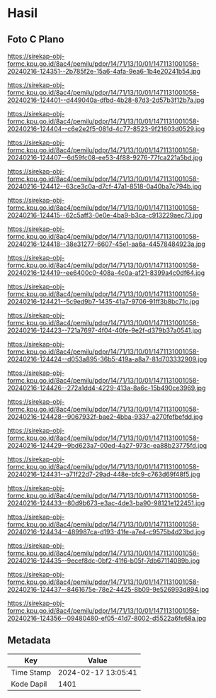 # Hasil

## Foto C Plano

https://sirekap-obj-formc.kpu.go.id/8ac4/pemilu/pdpr/14/71/13/10/01/1471131001058-20240216-124351--2b785f2e-15a6-4afa-9ea6-1b4e20241b54.jpg

https://sirekap-obj-formc.kpu.go.id/8ac4/pemilu/pdpr/14/71/13/10/01/1471131001058-20240216-124401--d449040a-dfbd-4b28-87d3-2d57b3f12b7a.jpg

https://sirekap-obj-formc.kpu.go.id/8ac4/pemilu/pdpr/14/71/13/10/01/1471131001058-20240216-124404--c6e2e2f5-081d-4c77-8523-9f21603d0529.jpg

https://sirekap-obj-formc.kpu.go.id/8ac4/pemilu/pdpr/14/71/13/10/01/1471131001058-20240216-124407--6d59fc08-ee53-4f88-9276-77fca221a5bd.jpg

https://sirekap-obj-formc.kpu.go.id/8ac4/pemilu/pdpr/14/71/13/10/01/1471131001058-20240216-124412--63ce3c0a-d7cf-47a1-8518-0a40ba7c794b.jpg

https://sirekap-obj-formc.kpu.go.id/8ac4/pemilu/pdpr/14/71/13/10/01/1471131001058-20240216-124415--62c5aff3-0e0e-4ba9-b3ca-c913229aec73.jpg

https://sirekap-obj-formc.kpu.go.id/8ac4/pemilu/pdpr/14/71/13/10/01/1471131001058-20240216-124418--38e31277-6607-45e1-aa6a-44578484923a.jpg

https://sirekap-obj-formc.kpu.go.id/8ac4/pemilu/pdpr/14/71/13/10/01/1471131001058-20240216-124419--ee6400c0-408a-4c0a-af21-8399a4c0df64.jpg

https://sirekap-obj-formc.kpu.go.id/8ac4/pemilu/pdpr/14/71/13/10/01/1471131001058-20240216-124421--5c9ed9b7-1435-41a7-9706-91ff3b8bc71c.jpg

https://sirekap-obj-formc.kpu.go.id/8ac4/pemilu/pdpr/14/71/13/10/01/1471131001058-20240216-124423--721a7697-4f04-40fe-9e2f-d379b37a0541.jpg

https://sirekap-obj-formc.kpu.go.id/8ac4/pemilu/pdpr/14/71/13/10/01/1471131001058-20240216-124424--d053a895-36b5-419a-a8a7-81d703332909.jpg

https://sirekap-obj-formc.kpu.go.id/8ac4/pemilu/pdpr/14/71/13/10/01/1471131001058-20240216-124426--272a1dd4-4229-413a-8a6c-15b490ce3969.jpg

https://sirekap-obj-formc.kpu.go.id/8ac4/pemilu/pdpr/14/71/13/10/01/1471131001058-20240216-124428--9067932f-bae2-4bba-9337-a270fefbefdd.jpg

https://sirekap-obj-formc.kpu.go.id/8ac4/pemilu/pdpr/14/71/13/10/01/1471131001058-20240216-124429--9bd623a7-00ed-4a27-973c-ea88b23775fd.jpg

https://sirekap-obj-formc.kpu.go.id/8ac4/pemilu/pdpr/14/71/13/10/01/1471131001058-20240216-124431--a71f22d7-29ad-448e-bfc9-c763d69f48f5.jpg

https://sirekap-obj-formc.kpu.go.id/8ac4/pemilu/pdpr/14/71/13/10/01/1471131001058-20240216-124433--80d9b673-e3ac-4de3-ba90-98121e122451.jpg

https://sirekap-obj-formc.kpu.go.id/8ac4/pemilu/pdpr/14/71/13/10/01/1471131001058-20240216-124434--489987ca-d193-41fe-a7e4-c9575b4d23bd.jpg

https://sirekap-obj-formc.kpu.go.id/8ac4/pemilu/pdpr/14/71/13/10/01/1471131001058-20240216-124435--9ecef8dc-0bf2-41f6-b05f-7db67114089b.jpg

https://sirekap-obj-formc.kpu.go.id/8ac4/pemilu/pdpr/14/71/13/10/01/1471131001058-20240216-124437--8461675e-78e2-4425-8b09-9e526993d894.jpg

https://sirekap-obj-formc.kpu.go.id/8ac4/pemilu/pdpr/14/71/13/10/01/1471131001058-20240216-124356--09480480-ef05-41d7-8002-d5522a6fe68a.jpg


## Metadata

| Key        | Value               |
| ---------- | ------------------- |
| Time Stamp | 2024-02-17 13:05:41 |
| Kode Dapil | 1401                |



